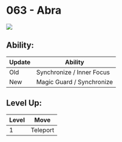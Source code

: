 # 063 - Abra
![][063]

## Ability:

Update | Ability
---    | ---
Old    | Synchronize / Inner Focus
New    | Magic Guard / Synchronize

## Level Up:

Level | Move
---   | ---
  1   | Teleport



[063]: /img/pokemon/063.png
